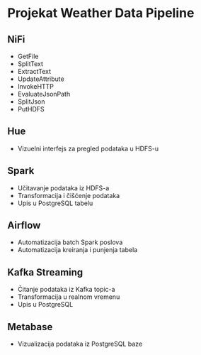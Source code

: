 # Projekat Weather Data Pipeline

## NiFi

- GetFile  
- SplitText  
- ExtractText  
- UpdateAttribute  
- InvokeHTTP  
- EvaluateJsonPath  
- SplitJson  
- PutHDFS

## Hue

- Vizuelni interfejs za pregled podataka u HDFS-u

## Spark

- Učitavanje podataka iz HDFS-a  
- Transformacija i čišćenje podataka  
- Upis u PostgreSQL tabelu

## Airflow

- Automatizacija batch Spark poslova  
- Automatizacija kreiranja i punjenja tabela

## Kafka Streaming

- Čitanje podataka iz Kafka topic-a  
- Transformacija u realnom vremenu  
- Upis u PostgreSQL

## Metabase

- Vizualizacija podataka iz PostgreSQL baze
